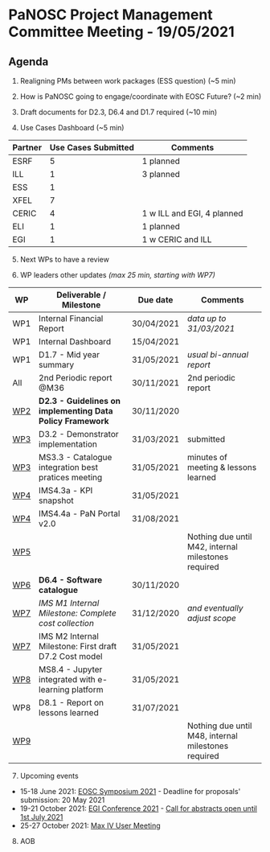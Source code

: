PaNOSC Project Management Committee Meeting - 19/05/2021 
=========================================================

Agenda
------	

1. Realigning PMs between work packages (ESS question) (~5 min)

2. How is PaNOSC going to engage/coordinate with EOSC Future? (~2 min)

3. Draft documents for D2.3, D6.4 and D1.7 required (~10 min)

4. Use Cases Dashboard (~5 min)

| Partner | Use Cases Submitted | Comments |
| ------- | ------------------- | -------- |
| ESRF  |  5  | 1 planned   |
| ILL   |  1  | 3 planned  | 1 w CERIC and EGI)
| ESS   |  1  |   |
| XFEL  |  7  |   |
| CERIC |  4  | 1 w ILL and EGI, 4 planned |
| ELI   |  1  | 1 planned  |
| EGI   |  1  | 1 w CERIC and ILL | 

5. Next WPs to have a review

6. WP leaders other updates *(max 25 min, starting with WP7)*

| WP | Deliverable / Milestone | Due date | Comments |
| -- | --------- | -------- | -------- |
| WP1 | Internal Financial Report | 30/04/2021| *data up to 31/03/2021* |
| WP1 | Internal Dashboard | 15/04/2021|  |
| WP1 | D1.7 - Mid year summary | 31/05/2021| *usual bi-annual report* |
| All | 2nd Periodic report @M36 | 30/11/2021 | 2nd periodic report |
| [WP2](https://github.com/panosc-eu/panosc/wiki/Work-Packages-dashboards#wp2--data-policy--stewardship) | **D2.3 - Guidelines on implementing Data Policy Framework** | 30/11/2020 | 
| [WP3](https://github.com/panosc-eu/panosc/wiki/Work-Packages-dashboards#wp3--data-catalog-services) | D3.2 - Demonstrator implementation | 31/03/2021 | submitted |
| [WP3](https://github.com/panosc-eu/panosc/wiki/Work-Packages-dashboards#wp3--data-catalog-services)  | MS3.3 - Catalogue integration best pratices meeting | 31/05/2021 | minutes of meeting & lessons learned |
| [WP4](https://github.com/panosc-eu/panosc/wiki/Work-Packages-dashboards#wp4--data-analysis-services) | IMS4.3a - KPI snapshot | 31/05/2021 | |
| [WP4](https://github.com/panosc-eu/panosc/wiki/Work-Packages-dashboards#wp4--data-analysis-services) | IMS4.4a - PaN Portal v2.0 | 31/08/2021 | |
| [WP5](https://github.com/panosc-eu/panosc/wiki/Work-Packages-dashboards#wp5--virtual-neutron-and-x-ray-laboratory-vinyl) | | | Nothing due until M42, internal milestones required |
| [WP6](https://github.com/panosc-eu/panosc/wiki/Work-Packages-dashboards#wp6--eosc-integration) | **D6.4 - Software catalogue** | 30/11/2020 | |
| [WP7](https://github.com/panosc-eu/panosc/wiki/Work-Packages-dashboards#wp7--sustainability) | *IMS M1 Internal Milestone: Complete cost collection* | 31/12/2020 | *and eventually adjust scope* |
| [WP7](https://github.com/panosc-eu/panosc/wiki/Work-Packages-dashboards#wp7--sustainability)  | IMS M2 Internal Milestone: First draft D7.2 Cost model |31/05/2021 |  |
| [WP8](https://github.com/panosc-eu/panosc/wiki/Work-Packages-dashboards#wp8--staff-and-user-training) | MS8.4 - Jupyter integrated with e-learning platform | 31/05/2021 |  |
| WP8 | D8.1 - Report on lessons learned | 31/07/2021 |  |
| [WP9](https://github.com/panosc-eu/panosc/wiki/Work-Packages-dashboards#wp9--outreachcommunication-and-disseminationimpact) | | | Nothing due until M48, internal milestones required |

7. Upcoming events
* 15-18 June 2021: [EOSC Symposium 2021](https://www.eoscsecretariat.eu/events/eosc-symposium-2021) - Deadline for proposals' submission: 20 May 2021
* 19-21 October 2021: [EGI Conference 2021](https://www.egi.eu/egi-conference/2021-beyond-the-horizon/) - [Call for abstracts open until 1st July 2021](https://www.egi.eu/egi-conference/2021-beyond-the-horizon/call-for-abstracts/)
* 25-27 October 2021: [Max IV User Meeting](https://www.maxiv.lu.se/users/user-meetings/) 
 
8. AOB




